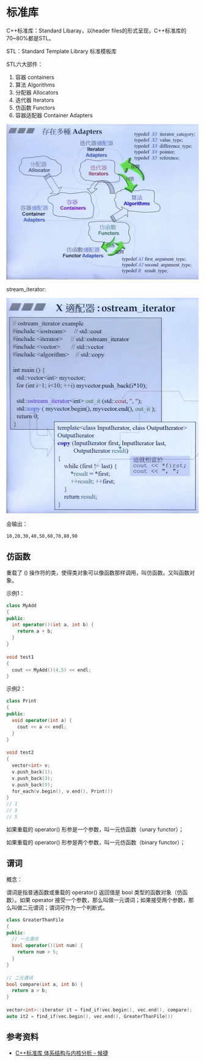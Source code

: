 # 标准库

C++标准库：Standard Libaray，以header files的形式呈现，C++标准库的70~80%都是STL。

STL：Standard Template Library 标准模板库

STL六大部件：

1. 容器 containers
2. 算法 Algorithms
3. 分配器 Allocators
4. 迭代器 Iterators
5. 仿函数 Functors
6. 容器适配器 Container Adapters



![image-20210419220837708](../../images/STL-adapter.png)



stream_iterator:

![image-20210419221156803](../../images/stream_iterator.png)

会输出：

```bash
10,20,30,40,50,60,70,80,90
```



## 仿函数

重载了 () 操作符的类，使得类对象可以像函数那样调用，叫仿函数。又叫函数对象。

示例1：

```c++
class MyAdd
{
public:
  int operator()(int a, int b) {
    return a + b;
  }
}

void test1
{
  cout << MyAdd()(4,5) << endl;
}
```

示例2：

```c++
class Print
{
public:
  void operator(int a) {
    cout << a << endl;
  }
}

void test2
{
  vector<int> v;
  v.push_back(1);
  v.push_back(3);
  v.push_back(5);
  for_each(v.begin(), v.end(), Print())
}
// 1
// 3
// 5
```

如果重载的 operator() 形参是一个参数，叫一元仿函数（unary functor）；

如果重载的 operator() 形参是两个参数，叫一元仿函数（binary functor）；



## 谓词

概念：

谓词是指普通函数或重载的 operator() 返回值是 bool 类型的函数对象（仿函数）。如果 operator 接受一个参数，那么叫做一元谓词；如果接受两个参数，那么叫做二元谓词；谓词可作为一个判断式。

```c++
class GreaterThanFile
{
public:  	
  // 一元谓词
  bool operator()(int num) {
    return num > 5;
  }
}

// 二元谓词
bool compare(int a, int b) {
  return a > b;
}

vector<int>::iterator it = find_if(vec.begin(), vec.end(), compare);
auto it2 = find_if(vec.begin(), vec.end(), GreaterThanFile())
```



## 参考资料

- [C++标准库 体系结构与内核分析 - 候捷](https://www.bilibili.com/video/BV1yo4y1o7yA?p=1)











